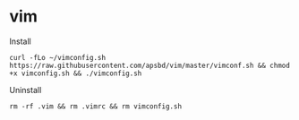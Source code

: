 # vim


Install
```
curl -fLo ~/vimconfig.sh https://raw.githubusercontent.com/apsbd/vim/master/vimconf.sh && chmod +x vimconfig.sh && ./vimconfig.sh

```

Uninstall

```
rm -rf .vim && rm .vimrc && rm vimconfig.sh
```
